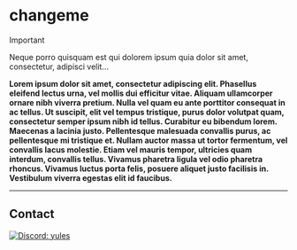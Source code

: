 # changeme

> [!IMPORTANT]
> Neque porro quisquam est qui dolorem ipsum quia dolor sit amet, consectetur, adipisci velit...

**Lorem ipsum dolor sit amet, consectetur adipiscing elit. Phasellus eleifend lectus urna, vel mollis dui efficitur vitae. Aliquam ullamcorper ornare nibh viverra pretium. Nulla vel quam eu ante porttitor consequat in ac tellus. Ut suscipit, elit vel tempus tristique, purus dolor volutpat quam, consectetur semper ipsum nibh id tellus. Curabitur eu bibendum lorem. Maecenas a lacinia justo. Pellentesque malesuada convallis purus, ac pellentesque mi tristique et. Nullam auctor massa ut tortor fermentum, vel convallis lacus molestie. Etiam vel mauris tempor, ultricies quam interdum, convallis tellus. Vivamus pharetra ligula vel odio pharetra rhoncus. Vivamus luctus porta felis, posuere aliquet justo facilisis in. Vestibulum viverra egestas elit id faucibus.**

---


## Contact

[![Discord: yules](https://lanyard.cnrad.dev/api/518169167048998913)](https://discord.com/users/518169167048998913)
